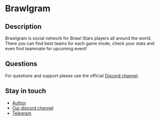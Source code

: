 # Brawlgram
## Description
Brawlgram is social network for Brawl Stars players all around the world. 
There you can find best teams for each game mode, check your stats and even find teammate for upcoming event!
## Questions
For questions and support please use the official [Discord channel](https://discord.gg/VamuXaes).
## Stay in touch
* [Author](https://vk.com/svjugb)
* [Our discord channel](https://discord.gg/VamuXaes)
* [Telegram](https://t.me/+J163W37kPIg0MzZi)
